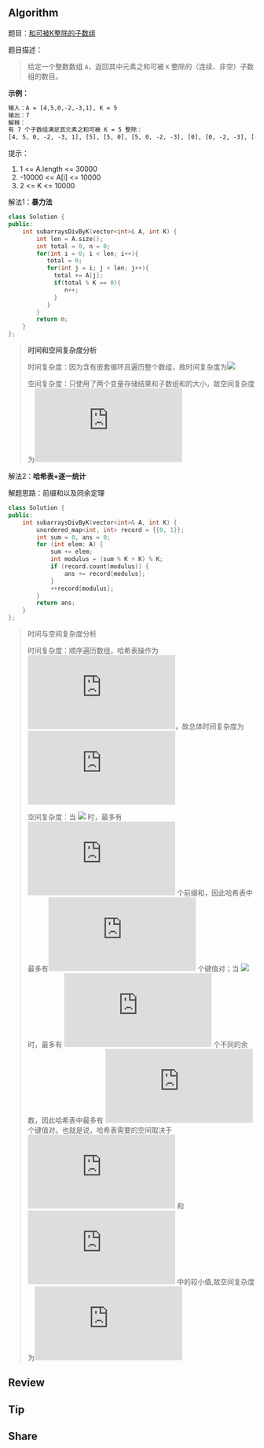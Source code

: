 ## Algorithm

题目：[和可被K整除的子数组]( https://leetcode-cn.com/problems/subarray-sums-divisible-by-k/ )

题目描述：

>  给定一个整数数组 `A`，返回其中元素之和可被 `K` 整除的（连续、非空）子数组的数目。 

**示例：**

```tex
输入：A = [4,5,0,-2,-3,1], K = 5
输出：7
解释：
有 7 个子数组满足其元素之和可被 K = 5 整除：
[4, 5, 0, -2, -3, 1], [5], [5, 0], [5, 0, -2, -3], [0], [0, -2, -3], [-2, -3]
```


提示：

1. 1 <= A.length <= 30000
2. -10000 <= A[i] <= 10000
3. 2 <= K <= 10000

解法1：**暴力法**

```c++
class Solution {
public:
    int subarraysDivByK(vector<int>& A, int K) {
        int len = A.size();
        int total = 0, n = 0;
        for(int i = 0; i < len; i++){
           total = 0;
           for(int j = i; j < len; j++){
             total += A[j];
             if(total % K == 0){
                n++;
             }
           }
        }
		return n;
    }
};
```

> **时间和空间复杂度分析**
>
> 时间复杂度：因为含有嵌套循环且遍历整个数组，故时间复杂度为![](https://latex.codecogs.com/gif.latex?O(n^{2}))
>
> 空间复杂度：只使用了两个变量存储结果和子数组和的大小，故空间复杂度为![](https://latex.codecogs.com/gif.latex?O(1))

解法2：**哈希表+逐一统计**

解题思路：前缀和以及同余定理

```c++
class Solution {
public:
    int subarraysDivByK(vector<int>& A, int K) {
        unordered_map<int, int> record = {{0, 1}};
        int sum = 0, ans = 0;
        for (int elem: A) {
            sum += elem;
            int modulus = (sum % K + K) % K;
            if (record.count(modulus)) {
                ans += record[modulus];
            }
            ++record[modulus];
        }
        return ans;
    }
};
```
> 时间与空间复杂度分析
>
> 时间复杂度：顺序遍历数组，哈希表操作为![](https://latex.codecogs.com/gif.latex?O(1))，故总体时间复杂度为![](https://latex.codecogs.com/gif.latex?O(n))
>
> 空间复杂度：当 ![](https://latex.codecogs.com/gif.latex?N&space;\leq&space;K) 时，最多有 ![](https://latex.codecogs.com/gif.latex?N) 个前缀和，因此哈希表中最多有![](https://latex.codecogs.com/gif.latex?N&plus;1) 个键值对；当  ![](https://latex.codecogs.com/gif.latex?N&space;>&space;K) 时，最多有 ![](https://latex.codecogs.com/gif.latex?K) 个不同的余数，因此哈希表中最多有 ![](https://latex.codecogs.com/gif.latex?K) 个键值对。也就是说，哈希表需要的空间取决于 ![](https://latex.codecogs.com/gif.latex?N) 和 ![](https://latex.codecogs.com/gif.latex?K) 中的较小值,故空间复杂度为![](https://latex.codecogs.com/gif.latex?O(min(N,&space;K)))

## Review

## Tip

## Share
